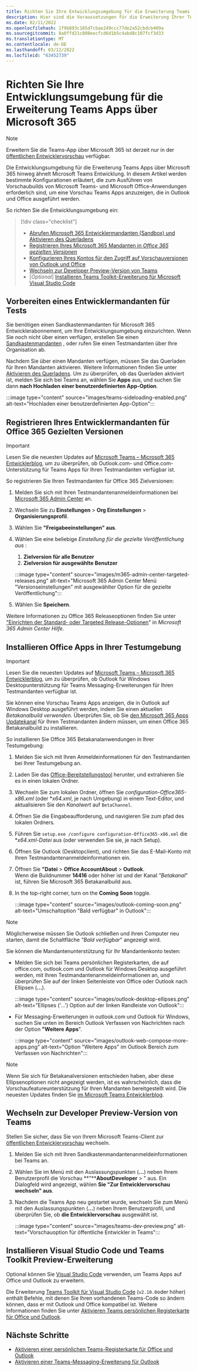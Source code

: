 ```yaml
---
title: Richten Sie Ihre Entwicklungsumgebung für die Erweiterung Teams Apps über Microsoft 365
description: Hier sind die Voraussetzungen für die Erweiterung Ihrer Teams-Apps über Microsoft 365
ms.date: 02/11/2022
ms.openlocfilehash: 1f9b893c185d7cbae249ccc77de2a52cbdcb409a
ms.sourcegitcommit: 8a0ffd21c800eecfcd6d1b5c4abd8c107fcf3d33
ms.translationtype: MT
ms.contentlocale: de-DE
ms.lasthandoff: 03/12/2022
ms.locfileid: "63452739"
---
```

# <a name="set-up-your-dev-environment-for-extending-teams-apps-across-microsoft-365"></a>Richten Sie Ihre Entwicklungsumgebung für die Erweiterung Teams Apps über Microsoft 365

> [!NOTE]
> Erweitern Sie die Teams-App über Microsoft 365 ist derzeit nur in der [öffentlichen Entwicklervorschau](~/resources/dev-preview/developer-preview-intro.md) verfügbar.

Die Entwicklungsumgebung für die Erweiterung Teams Apps über Microsoft 365 hinweg ähnelt Microsoft Teams Entwicklung. In diesem Artikel werden bestimmte Konfigurationen erläutert, die zum Ausführen von Vorschaubuilds von Microsoft Teams- und Microsoft Office-Anwendungen erforderlich sind, um eine Vorschau Teams Apps anzuzeigen, die in Outlook und Office ausgeführt werden.

So richten Sie die Entwicklungsumgebung ein:

> [!div class="checklist"]
>
> * [Abrufen Microsoft 365 Entwicklermandanten (Sandbox) und Aktivieren des Querladens](#prepare-a-developer-tenant-for-testing)
> * [Registrieren Ihres Microsoft 365 Mandanten in *Office 365 gezielten Versionen*](#enroll-your-developer-tenant-for-office-365-targeted-releases)
> * [Konfigurieren Ihres Kontos für den Zugriff auf Vorschauversionen von Outlook und Office](#install-office-apps-in-your-test-environment)
> * [Wechseln zur Developer Preview-Version von Teams](#switch-to-the-developer-preview-version-of-teams)
> * [*Optional*] [Installieren Teams Toolkit-Erweiterung für Microsoft Visual Studio Code](#install-visual-studio-code-and-teams-toolkit-preview-extension)

## <a name="prepare-a-developer-tenant-for-testing"></a>Vorbereiten eines Entwicklermandanten für Tests

Sie benötigen einen Sandkastenmandanten für Microsoft 365 Entwicklerabonnement, um Ihre Entwicklungsumgebung einzurichten. Wenn Sie noch nicht über einen verfügen, erstellen Sie einen [Sandkastenmandanten](/office/developer-program/microsoft-365-developer-program-get-started) , oder rufen Sie einen Testmandanten über Ihre Organisation ab.

Nachdem Sie über einen Mandanten verfügen, müssen Sie das Querladen für Ihren Mandanten aktivieren. Weitere Informationen finden Sie unter [Aktivieren des Querladens](/microsoftteams/platform/concepts/build-and-test/prepare-your-o365-tenant#enable-custom-teams-apps-and-turn-on-custom-app-uploading). Um zu überprüfen, ob das Querladen aktiviert ist, melden Sie sich bei Teams an, wählen Sie **Apps** aus, und suchen Sie dann **nach Hochladen einer benutzerdefinierten App-Option**.

:::image type="content" source="images/teams-sideloading-enabled.png" alt-text="Hochladen einer benutzerdefinierten App-Option":::

## <a name="enroll-your-developer-tenant-for-office-365-targeted-releases"></a>Registrieren Ihres Entwicklermandanten für Office 365 Gezielten Versionen

> [!IMPORTANT]
> Lesen Sie die neuesten Updates auf [Microsoft Teams – Microsoft 365 Entwicklerblog](https://devblogs.microsoft.com/microsoft365dev/), um zu überprüfen, ob Outlook.com- und Office.com-Unterstützung für Teams Apps für Ihren Testmandanten verfügbar ist.

So registrieren Sie Ihren Testmandanten für Office 365 Zielversionen:

1. Melden Sie sich mit Ihren Testmandantenanmeldeinformationen bei [Microsoft 365 Admin Center](https://admin.microsoft.com) an.
1. Wechseln Sie zu **Einstellungen** >  **Org Einstellungen** >  **Organisierungsprofil**.
1. Wählen Sie **"Freigabeeinstellungen" aus**.
1. Wählen Sie eine beliebige *Einstellung für die gezielte Veröffentlichung aus* :
    1. **Zielversion für alle Benutzer**
    1. **Zielversion für ausgewählte Benutzer**

    :::image type="content" source="images/m365-admin-center-targeted-releases.png" alt-text="Microsoft 365 Admin Center Menü &quot;Versionseinstellungen&quot; mit ausgewählter Option für die gezielte Veröffentlichung":::

1. Wählen Sie **Speichern**.

Weitere Informationen zu Office 365 Releaseoptionen finden Sie unter ["Einrichten der Standard- oder Targeted Release-Optionen](/microsoft-365/admin/manage/release-options-in-office-365?view=o365-worldwide&preserve-view=true#targeted-release)" in *Microsoft 365 Admin Center Hilfe*.

## <a name="install-office-apps-in-your-test-environment"></a>Installieren Office Apps in Ihrer Testumgebung

> [!IMPORTANT]
> Lesen Sie die neuesten Updates auf [Microsoft Teams – Microsoft 365 Entwicklerblog](https://devblogs.microsoft.com/microsoft365dev/), um zu überprüfen, ob Outlook für Windows Desktopunterstützung für Teams Messaging-Erweiterungen für Ihren Testmandanten verfügbar ist.

Sie können eine Vorschau Teams Apps anzeigen, die in Outlook auf Windows Desktop ausgeführt werden, indem Sie einen aktuellen *Betakanalbuild verwenden*. Überprüfen Sie, ob Sie [den Microsoft 365 Apps Updatekanal](/deployoffice/change-update-channels?WT.mc_id=M365-MVP-5002016) für Ihren Testmandanten ändern müssen, um einen Office 365 Betakanalbuild zu installieren.

So installieren Sie Office 365 Betakanalanwendungen in Ihrer Testumgebung:

1. Melden Sie sich mit Ihren Anmeldeinformationen für den Testmandanten bei Ihrer Testumgebung an.
1. Laden Sie das [Office-Bereitstellungstool](https://www.microsoft.com/download/details.aspx?id=49117) herunter, und extrahieren Sie es in einen lokalen Ordner.
1. Wechseln Sie zum lokalen Ordner, öffnen Sie *configuration-Office365-x86.xml* (oder **x64.xml*, je nach Umgebung) in einem Text-Editor, und aktualisieren Sie den *Kanalwert* auf `BetaChannel`.
1. Öffnen Sie die Eingabeaufforderung, und navigieren Sie zum pfad des lokalen Ordners.
1. Führen Sie `setup.exe /configure configuration-Office365-x86.xml` die **x64.xml-Datei* aus (oder verwenden Sie sie, je nach Setup).
1. Öffnen Sie Outlook (Desktopclient), und richten Sie das E-Mail-Konto mit Ihren Testmandantenanmeldeinformationen ein.
1. Öffnen Sie **"Datei** >  **Office AccountAbout** >  **Outlook**.  
   Wenn die Buildnummer **14416** oder höher ist und der Kanal *"Betakanal*" ist, führen Sie Microsoft 365 Betakanalbuild aus.
1. In the top-right corner, turn on the **Coming Soon** toggle.

    :::image type="content" source="images/outlook-coming-soon.png" alt-text="Umschaltoption &quot;Bald verfügbar&quot; in Outlook":::

> [!NOTE]
> Möglicherweise müssen Sie Outlook schließen und ihren Computer neu starten, damit die Schaltfläche *"Bald verfügbar*" angezeigt wird.

Sie können die Mandantenunterstützung für Ihr Mandantenkonto testen:

* Melden Sie sich bei Teams persönlichen Registerkarten, die auf office.com, outlook.com und Outlook für Windows Desktop ausgeführt werden, mit Ihren Testmandantenanmeldeinformationen an, und überprüfen Sie auf der linken Seitenleiste von Office oder Outlook nach Ellipsen (**...**).

    :::image type="content" source="images/outlook-desktop-ellipses.png" alt-text="Ellipses ('...') Option auf der linken Randleiste von Outlook":::

* Für Messaging-Erweiterungen in outlook.com und Outlook für Windows, suchen Sie unten im Bereich Outlook Verfassen von Nachrichten nach der Option **"Weitere Apps**".

    :::image type="content" source="images/outlook-web-compose-more-apps.png" alt-text="Option &quot;Weitere Apps&quot; im Outlook Bereich zum Verfassen von Nachrichten":::

> [!NOTE]
> Wenn Sie sich für Betakanalversionen entschieden haben, aber diese Ellipsenoptionen nicht angezeigt werden, ist es wahrscheinlich, dass die Vorschaufeatureunterstützung für Ihren Mandanten bereitgestellt wird. Die neuesten Updates finden Sie [im Microsoft Teams Entwicklerblog](https://devblogs.microsoft.com/microsoft365dev/).

## <a name="switch-to-the-developer-preview-version-of-teams"></a>Wechseln zur Developer Preview-Version von Teams

Stellen Sie sicher, dass Sie von Ihrem Microsoft Teams-Client zur [öffentlichen Entwicklervorschau](../resources/dev-preview/developer-preview-intro.md) wechseln.

1. Melden Sie sich mit Ihren Sandkastenmandantenanmeldeinformationen bei Teams an.
1. Wählen Sie im Menü mit den Auslassungspunkten (**...**) neben Ihrem Benutzerprofil die Vorschau **"****AboutDeveloper** > " aus. Ein Dialogfeld wird angezeigt, wählen **Sie "Zur Entwicklervorschau wechseln" aus**.
1. Nachdem die Teams App neu gestartet wurde, wechseln Sie zum Menü mit den Auslassungspunkten (**...**) neben Ihrem Benutzerprofil, und überprüfen Sie, ob **die Entwicklervorschau** ausgewählt ist.

    :::image type="content" source="images/teams-dev-preview.png" alt-text="Vorschauoption für öffentliche Entwickler in Teams":::

## <a name="install-visual-studio-code-and-teams-toolkit-preview-extension"></a>Installieren Visual Studio Code und Teams Toolkit Preview-Erweiterung

Optional können Sie [Visual Studio Code](https://code.visualstudio.com/) verwenden, um Teams Apps auf Office und Outlook zu erweitern.

Die Erweiterung [Teams Toolkit für Visual Studio Code](https://aka.ms/teams-toolkit) (`v2.10.0`oder höher) enthält Befehle, mit denen Sie Ihren vorhandenen Teams-Code so ändern können, dass er mit Outlook und Office kompatibel ist. Weitere Informationen finden Sie unter [Aktivieren Teams persönlichen Registerkarte für Office und Outlook](extend-m365-teams-personal-tab.md).

## <a name="next-steps"></a>Nächste Schritte

* [Aktivieren einer persönlichen Teams-Registerkarte für Office und Outlook](extend-m365-teams-personal-tab.md)
* [Aktivieren einer Teams-Messaging-Erweiterung für Outlook](extend-m365-teams-message-extension.md)
